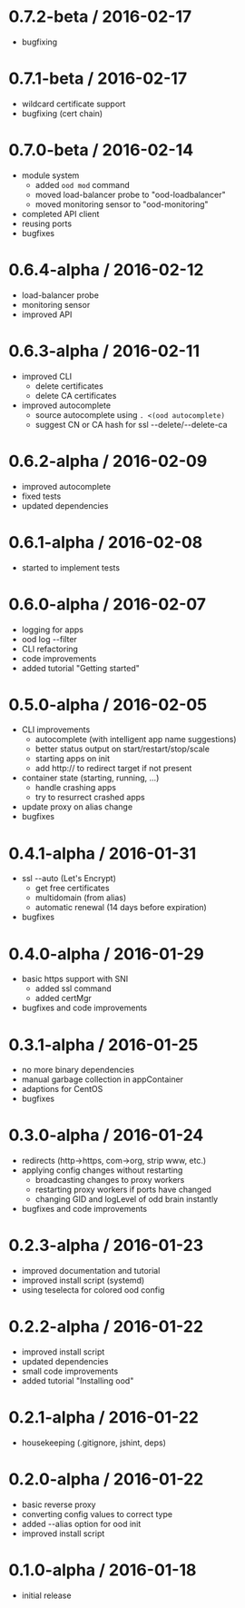 0.7.2-beta / 2016-02-17
=======================

  * bugfixing

0.7.1-beta / 2016-02-17
=======================

  * wildcard certificate support
  * bugfixing (cert chain)

0.7.0-beta / 2016-02-14
=======================

  * module system
    * added `ood mod` command
    * moved load-balancer probe to "ood-loadbalancer"
    * moved monitoring sensor to "ood-monitoring"
  * completed API client
  * reusing ports
  * bugfixes

0.6.4-alpha / 2016-02-12
========================

  * load-balancer probe
  * monitoring sensor
  * improved API

0.6.3-alpha / 2016-02-11
========================

  * improved CLI
    * delete certificates
    * delete CA certificates
  * improved autocomplete
    * source autocomplete using `. <(ood autocomplete)`
    * suggest CN or CA hash for ssl --delete/--delete-ca

0.6.2-alpha / 2016-02-09
========================

  * improved autocomplete
  * fixed tests
  * updated dependencies

0.6.1-alpha / 2016-02-08
========================

  * started to implement tests

0.6.0-alpha / 2016-02-07
========================

  * logging for apps
  * ood log --filter
  * CLI refactoring
  * code improvements
  * added tutorial "Getting started"

0.5.0-alpha / 2016-02-05
========================

  * CLI improvements
    * autocomplete (with intelligent app name suggestions)
    * better status output on start/restart/stop/scale
    * starting apps on init
    * add http:// to redirect target if not present
  * container state (starting, running, ...)
    * handle crashing apps
    * try to resurrect crashed apps
  * update proxy on alias change
  * bugfixes

0.4.1-alpha / 2016-01-31
========================

  * ssl --auto (Let's Encrypt)
    * get free certificates
    * multidomain (from alias)
    * automatic renewal (14 days before expiration)
  * bugfixes

0.4.0-alpha / 2016-01-29
========================

  * basic https support with SNI
    * added ssl command
    * added certMgr
  * bugfixes and code improvements

0.3.1-alpha / 2016-01-25
========================

  * no more binary dependencies
  * manual garbage collection in appContainer
  * adaptions for CentOS
  * bugfixes

0.3.0-alpha / 2016-01-24
========================

  * redirects (http->https, com->org, strip www, etc.)
  * applying config changes without restarting
    * broadcasting changes to proxy workers
    * restarting proxy workers if ports have changed
    * changing GID and logLevel of odd brain instantly
  * bugfixes and code improvements

0.2.3-alpha / 2016-01-23
========================

  * improved documentation and tutorial
  * improved install script (systemd)
  * using teselecta for colored ood config

0.2.2-alpha / 2016-01-22
========================

  * improved install script
  * updated dependencies
  * small code improvements
  * added tutorial "Installing ood"

0.2.1-alpha / 2016-01-22
========================

  * housekeeping (.gitignore, jshint, deps)

0.2.0-alpha / 2016-01-22
========================

  * basic reverse proxy
  * converting config values to correct type
  * added --alias option for ood init
  * improved install script

0.1.0-alpha / 2016-01-18
========================

  * initial release

